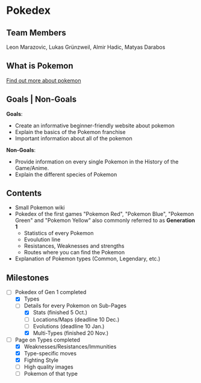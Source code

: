 # Pokedex

## Team Members
Leon Marazovic, Lukas Grünzweil, Almir Hadic, Matyas Darabos

## What is Pokemon
[Find out more about pokemon](Pokemon.md)

## Goals | Non-Goals
**Goals**:
- Create an informative beginner-friendly website about pokemon
- Explain the basics of the Pokemon franchise
- Important information about all of the pokemon

**Non-Goals**:
- Provide information on every single Pokemon in the History of the Game/Anime.
- Explain the different species of Pokemon

## Contents
- Small Pokemon wiki
- Pokedex of the first games "Pokemon Red", "Pokemon Blue", "Pokemon Green" and "Pokemon Yellow" also commonly referred to as **Generation 1**
    - Statistics of every Pokemon
    - Evoulution line 
    - Resistances, Weaknesses and strengths
    - Routes where you can find the Pokemon
- Explanation of Pokemon types (Common, Legendary, etc.)

## Milestones
- [ ] Pokedex of Gen 1 completed
    - [x] Types
    - [ ] Details for every Pokemon on Sub-Pages
        - [x] Stats (finished 5 Oct.)
        - [ ] Locations/Maps (deadline 10 Dec.)
        - [ ] Evolutions (deadline 10 Jan.)
        - [x] Multi-Types (finished 20 Nov.)
- [ ] Page on Types completed
    - [x] Weaknesses/Resistances/Immunities
    - [x] Type-specific moves
    - [x] Fighting Style
    - [ ] High quality images
    - [ ] Pokemon of that type

